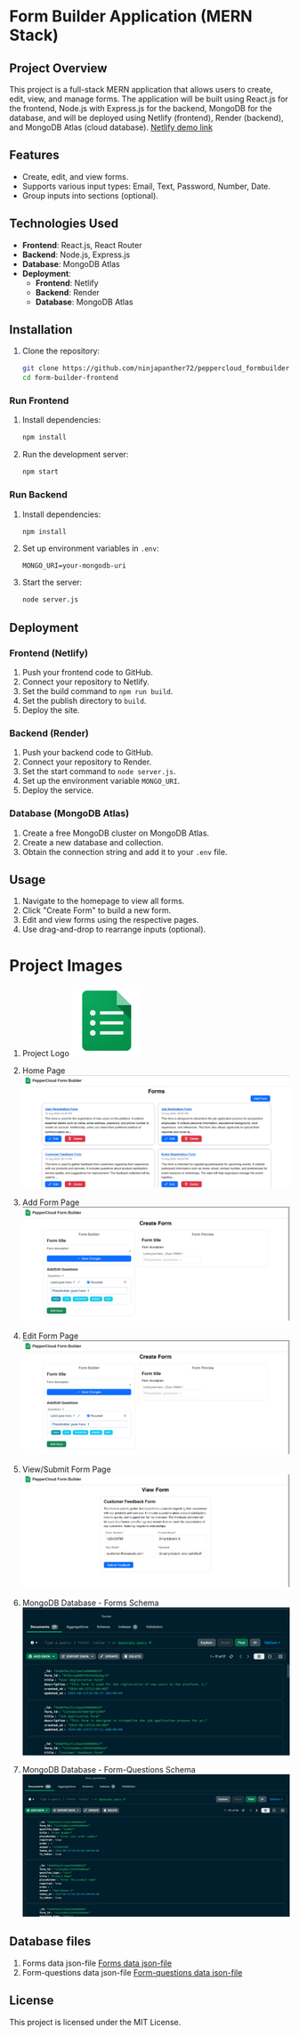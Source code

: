 # Form Builder Application (MERN Stack)

## Project Overview

This project is a full-stack MERN application that allows users to create, edit, view, and manage forms. The application will be built using React.js for the frontend, Node.js with Express.js for the backend, MongoDB for the database, and will be deployed using Netlify (frontend), Render (backend), and MongoDB Atlas (cloud database).
[Netlify demo link](https://peppercloud-formbuilder.netlify.app/)

## Features

- Create, edit, and view forms.
- Supports various input types: Email, Text, Password, Number, Date.
- Group inputs into sections (optional).

## Technologies Used

- **Frontend**: React.js, React Router
- **Backend**: Node.js, Express.js
- **Database**: MongoDB Atlas
- **Deployment**:
  - **Frontend**: Netlify
  - **Backend**: Render
  - **Database**: MongoDB Atlas

## Installation
1. Clone the repository:
    ```bash
    git clone https://github.com/ninjapanther72/peppercloud_formbuilder.git
    cd form-builder-frontend
    ```

### Run Frontend
1. Install dependencies:
    ```bash
    npm install
    ```
2. Run the development server:
    ```bash
    npm start
    ```

### Run Backend
1. Install dependencies:
    ```bash
    npm install
    ```
2. Set up environment variables in `.env`:
    ```env
    MONGO_URI=your-mongodb-uri
    ```
3. Start the server:
    ```bash
    node server.js
    ```

## Deployment

### Frontend (Netlify)

1. Push your frontend code to GitHub.
2. Connect your repository to Netlify.
3. Set the build command to `npm run build`.
4. Set the publish directory to `build`.
5. Deploy the site.

### Backend (Render)

1. Push your backend code to GitHub.
2. Connect your repository to Render.
3. Set the start command to `node server.js`.
4. Set up the environment variable `MONGO_URI`.
5. Deploy the service.

### Database (MongoDB Atlas)

1. Create a free MongoDB cluster on MongoDB Atlas.
2. Create a new database and collection.
3. Obtain the connection string and add it to your `.env` file.

## Usage

1. Navigate to the homepage to view all forms.
2. Click "Create Form" to build a new form.
3. Edit and view forms using the respective pages.
4. Use drag-and-drop to rearrange inputs (optional).


# Project Images

1. Project Logo
![](./peppercloud_formbuilder_frontend/public/logo512.png)

2. Home Page
![](./project_images/forms_page_987yr54e.png)

3. Add Form Page
![](./project_images/add_form_page_df43e4rfde.png)

4. Edit Form Page
![](./project_images/add_form_page_df43e4rfde.png)

5. View/Submit Form Page
![](./project_images/view_form_page_gtr4e3wsdfgbhgfda.png)

6. MongoDB Database - Forms Schema
![](./project_images/pp_db_forms_sdfgt543werf.png)

7. MongoDB Database - Form-Questions Schema
![](./project_images/pp_db_form_qs_dft543ewrf.png)


## Database files

1. Forms data json-file
[Forms data json-file](./db/Forms.json)
2. Form-questions data json-file
[Form-questions data json-file](./db/Forms_qs.jsson)


## License

This project is licensed under the MIT License.
